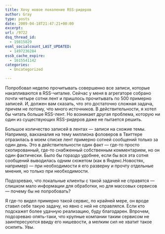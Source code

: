 ```yaml
---
title: Хочу новое поколение RSS-ридеров
author: Gray
type: posts
date: 2009-04-18T21:47:21+00:00
excerpt:
url: /9722
dsq_thread_id:
  - 19815829
esml_socialcount_LAST_UPDATED:
  - 1497236284
essb_cache_expire:
  - 1615541142
categories:
  - Uncategorized

---
```








<p style="clear: both">
  Попробовал неделю прочитывать совершенно все записи, которые накапливаются в RSS-читалке. Сейчас у меня в агрегаторе собрано почти четыре сотни лент и пришлось прочитывать по 500 примерно записей. И, должен вам сказать, что это достаточно сложная задача, причем не потому, что много источников. В действительности, я хотел бы читать больше RSS-лент. Но возникает другая проблема, которую ни один из существующих RSS-ридеров даже не пытается решить.
</p>

<p style="clear: both">
  Большое количество записей в лентах &#8212; записи на схожие темы. Например, вакханалия на тему миллиона фоловеров в Твиттере отразилась в моем списке лент примерно сотней сообщений только за один день. Это в действительности один факт &#8212; где-то просто скопированный, где-то снабженный собственным комментарием, но он один фактически. Было бы гораздо удобнее, если бы вся эта сотня сообщений выводилась одним сюжетом (как в Яндекс.Новостях, например) &#8212; при необходимости я его разверну и прочту отдельные мнения, но только при необходимости.
</p>

<p style="clear: both">
  Подозреваю, что локальные клиенты с такой задачей не справятся &#8212; слишком мало информации для обработки, но для массовых сервисов &#8212; почему бы не попробовать?
</p>

<p style="clear: both">
  Я где-то видел примерно такой сервис, по крайней мере, он вроде ставил себе такую задачу, но явно с ней не справлялся. Если кто подскажет более удачную реализацию, буду благодарен. Впрочем, подозреваю опять-таки, что крупные компании таким сервисом не заинтересуются ввиду его нишевости, а мелким сил не хватит такое осилить. Увы.
</p>